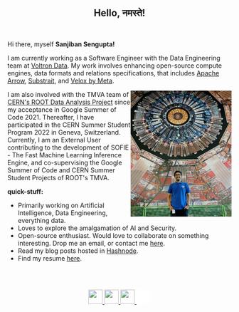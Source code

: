 <h2 align="center">Hello, नमस्ते! </h2>

<br />


Hi there, myself **Sanjiban Sengupta!**

I am currently working as a Software Engineer with the Data Engineering team at [Voltron Data](https://voltrondata.com/). My work involves enhancing open-source compute engines, data formats and relations specifications, that includes [Apache Arrow](https://arrow.apache.org/), [Substrait](https://substrait.io/), and [Velox by Meta](https://velox-lib.io/).

<img align="right" height="45%" width="45%" src="https://raw.githubusercontent.com/sanjibansg/sanjibansg/dev/Files/IMG_20230501_033319.jpg" />


I am also involved with the TMVA team of [CERN's ROOT Data Analysis Project](https://root.cern/) since my acceptance in Google Summer of Code 2021. Thereafter, I have participated in the CERN Summer Student Program 2022 in Geneva, Switzerland. Currently, I am an External User contributing to the development of SOFIE - The Fast Machine Learning Inference Engine, and co-supervising the Google Summer of Code and CERN Summer Student Projects of ROOT's TMVA. 


**quick-stuff:**
- Primarily working on Artificial Intelligence, Data Engineering, everything data.
- Loves to explore the amalgamation of AI and Security.
- Open-source enthusiast. Would love to collaborate on something interesting. Drop me an email, or contact me [here](https://forms.gle/4Wcps8JmsUfkL7vX9).
- Read my blog posts hosted in [Hashnode](https://sanjiban.hashnode.dev/).
- Find my resume [here](https://drive.google.com/drive/folders/1GfvWZsKu4RXfIwAe1YKNp7PxOOPgZRVe?usp=sharing).


<br />
<br/>

<p align="center">
<a target="_blank" href="https://www.twitter.com/sanjibansg">
<img height="32" width="32" src="https://cdn.simpleicons.org/twitter" />
</a>
<a target="_blank" href="https://www.linkedin.com/in/sanjiban-sengupta/">
<img height="32" width="32" src="https://cdn.simpleicons.org/linkedin" />
</a>
<a target="_blank" href="mailto:sanjiban.sg@gmail.com">
<img height="32" width="32" src="https://cdn.simpleicons.org/gmail" />
</a>
<a target="_blank" href="https://sanjibansg.github.io/">
<img height="32" width="32" src="https://raw.githubusercontent.com/sanjibansg/sanjibansg/dev/Files/globe.png"
</a>


</p>
